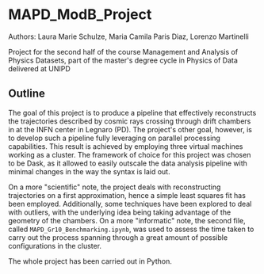 # MAPD_ModB_Project
Authors: Laura Marie Schulze, Maria Camila Paris Diaz, Lorenzo Martinelli

Project for the second half of the course Management and Analysis of Physics Datasets, part of the master's degree cycle in Physics of Data delivered at UNIPD

## Outline
The goal of this project is to produce a pipeline that effectively reconstructs the trajectories described by cosmic rays crossing through drift chambers in at the INFN center in Legnaro (PD). The project's other goal, however, is to develop such a pipeline fully leveraging on parallel processing capabilities. This result is achieved by employing three virtual machines working as a cluster. The framework of choice for this project was chosen to be Dask, as it allowed to easily outscale the data analysis pipeline with minimal changes in the way the syntax is laid out. 

On a more "scientific" note, the project deals with reconstructing trajectories on a first approximation, hence a simple least squares fit has been employed. Additionally, some techniques have been explored to deal with outliers, with the underlying idea being taking advantage of the geometry of the chambers. On a more "informatic" note, the second file, called `MAPD_Gr10_Benchmarking.ipynb`, was used to assess the time taken to carry out the process spanning through a great amount of possible configurations in the cluster. 

The whole project has been carried out in Python.
